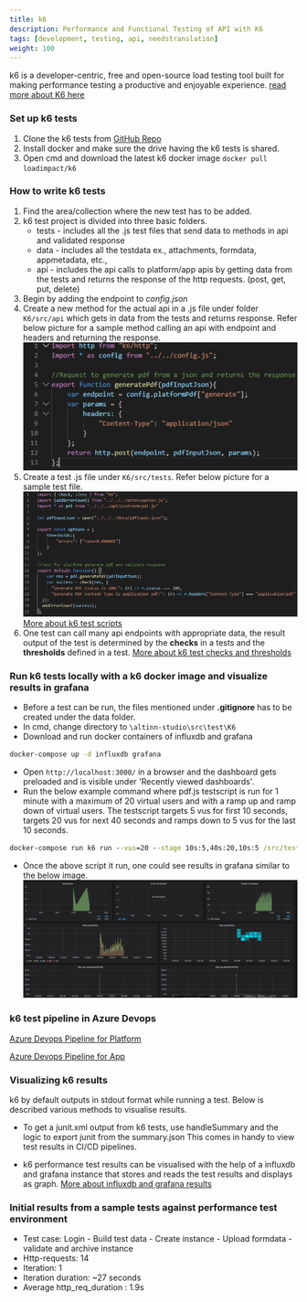 ```yaml
---
title: k6
description: Performance and Functional Testing of API with K6
tags: [development, testing, api, needstranslation]
weight: 100
---
```


k6 is a developer-centric, free and open-source load testing tool built for making performance testing a productive and enjoyable experience. [read more about K6 here](https://k6.io/docs/)

### Set up k6 tests

1. Clone the k6 tests from [GitHub Repo](https://github.com/Altinn/altinn-studio/tree/master/src/test/K6/src)
2. Install docker and make sure the drive having the k6 tests is shared.
3. Open cmd and download the latest k6 docker image `docker pull loadimpact/k6`

### How to write k6 tests

1. Find the area/collection where the new test has to be added.
2. k6 test project is divided into three basic folders.
    - tests - includes all the .js test files that send data to methods in api and validated response
    - data - includes all the testdata ex., attachments, formdata, appmetadata, etc.,
    - api - includes the api calls to platform/app apis by getting data from the tests and returns the response of the http requests. (post, get, put, delete)
3. Begin by adding the endpoint to _config.json_
4. Create a new method for the actual api in a .js file under folder `K6/src/api` which gets in data from the tests and returns response. Refer below picture for a sample method calling an api with endpoint and headers and returning the response.
![ApiCall Example](apicall.PNG "ApiCall Example")
5. Create a test .js file under `K6/src/tests`. Refer below picture for a sample test file.
![Tests Example](testexample.PNG "Tests Example")
[More about k6 test scripts](https://k6.io/docs/using-k6/test-life-cycle)
6. One test can call many api endpoints with appropriate data, the result output of the test is determined by the __checks__ in a tests and the __thresholds__ defined in a test.
[More about k6 test checks and thresholds](https://k6.io/docs/using-k6/checks)

### Run k6 tests locally with a k6 docker image and visualize results in grafana

- Before a test can be run, the files mentioned under **.gitignore** has to be created under the data folder.
- In cmd, change directory to `\altinn-studio\src\test\K6`
- Download and run docker containers of influxdb and grafana

```cmd
docker-compose up -d influxdb grafana
```

- Open `http://localhost:3000/` in a browser and the dashboard gets preloaded and is visible under 'Recently viewed dashboards'.
- Run the below example command where pdf.js testscript is run for 1 minute with a maximum of 20 virtual users and with a ramp up and ramp down of virtual users.
The testscript targets 5 vus for first 10 seconds, targets 20 vus for next 40 seconds and ramps down to 5 vus for the last 10 seconds.

```cmd
docker-compose run k6 run --vus=20 --stage 10s:5,40s:20,10s:5 /src/tests/platform/pdf/pdf.js -e env=value
```

- Once the above script it run, one could see results in grafana similar to the below image.
![Grafana darsboard](grafana.PNG "Grafana darsboard")

### k6 test pipeline in Azure Devops

[Azure Devops Pipeline for Platform](https://dev.azure.com/brreg/altinn-studio/_build?definitionId=96)

[Azure Devops Pipeline for App](https://dev.azure.com/brreg/altinn-studio/_build?definitionId=118)

### Visualizing k6 results

k6 by default outputs in stdout format while running a test. Below is described various methods to visualise results.

- To get a junit.xml output from k6 tests, use handleSummary and the logic to export junit from the summary.json
This comes in handy to view test results in CI/CD pipelines.

- k6 performance test results can be visualised with the help of a influxdb and grafana instance that stores and reads the test results and displays as graph.
[More about influxdb and grafana results](https://k6.io/docs/results-visualization/influxdb-+-grafana)

### Initial results from a sample tests against performance test environment

- Test case: Login - Build test data - Create instance - Upload formdata - validate and archive instance
- Http-requests: 14
- Iteration: 1
- Iteration duration: ~27 seconds
- Average http_req_duration : 1.9s
